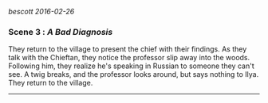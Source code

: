 
*bescott 2016-02-26*


### Scene 3 : *A Bad Diagnosis* ###

They return to the village to present the chief with their findings.
As they talk with the Chieftan, they notice the professor slip away into the woods.
Following him, they realize he's speaking in Russian to someone they can't see.
A twig breaks, and the professor looks around, but says nothing to Ilya.
They return to the village.

---
